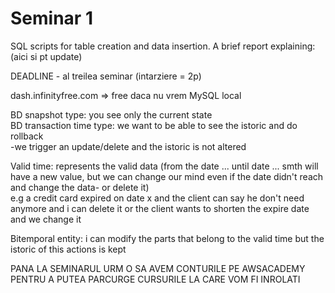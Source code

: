 # Seminar 1
SQL scripts for table creation and data insertion. A brief report explaining:(aici si pt update)  
  
DEADLINE - al treilea seminar (intarziere = 2p)  
  
dash.infinityfree.com => free daca nu vrem MySQL local  
  
BD snapshot type: you see only the current state  
BD transaction time type: we want to be able to see the istoric and do rollback  
	-we trigger an update/delete and the istoric is not altered  
  
Valid time: represents the valid data (from the date ... until date ... smth will have a new value, but we can change our mind even if the date didn't reach and change the data- or delete it)  
e.g a credit card expired on date x and the client can say he don't need anymore and i can delete it or the client wants to shorten the expire date and we change it  
  
Bitemporal entity: i can modify the parts that belong to the valid time but the istoric of this actions is kept  
  
PANA LA SEMINARUL URM O SA AVEM CONTURILE PE AWSACADEMY PENTRU A PUTEA PARCURGE CURSURILE LA CARE VOM FI INROLATI  
